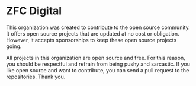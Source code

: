 # ZFC Digital

This organization was created to contribute to the open source community. It offers open source projects that are updated at no cost or obligation.
However, it accepts sponsorships to keep these open source projects going. 

All projects in this organization are open source and free. For this reason, you should be respectful and refrain from being pushy and sarcastic. If you like open source and want to contribute, you can send a pull request to the repositories. Thank you.
